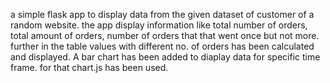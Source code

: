 a simple flask app to display data from the given dataset of customer of a random website. the app display information like total number of orders, total amount of orders, number of orders that that went once but not more. further in the table values with different no. of orders has been calculated and displayed. A bar chart has been added to diaplay data for specific time frame. for that chart.js has been used.

